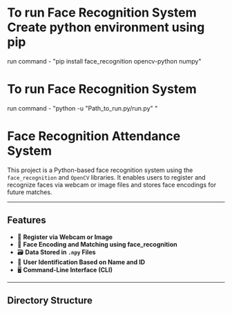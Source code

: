 # To run Face Recognition System Create python environment using pip
run command - "pip install face_recognition opencv-python numpy"

# To run Face Recognition System
run command - "python -u "Path_to_run.py/run.py" "

# Face Recognition Attendance System

This project is a Python-based face recognition system using the `face_recognition` and `OpenCV` libraries. It enables users to register and recognize faces via webcam or image files and stores face encodings for future matches.

---

## Features

- 📸 **Register via Webcam or Image**  
- 🧠 **Face Encoding and Matching using face_recognition**  
- 🗃️ **Data Stored in `.npy` Files**  
- 🎯 **User Identification Based on Name and ID**  
- 🖥️ **Command-Line Interface (CLI)**

---

## Directory Structure

